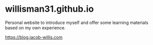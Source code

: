 # willisman31.github.io

Personal website to introduce myself and offer some learning materials based on my own experience.

https://blog.jacob-willis.com
